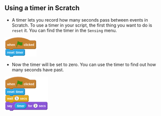 ## Using a timer in Scratch

- A timer lets you record how many seconds pass between events in Scratch. To use a timer in your script, the first thing you want to do is `reset` it. You can find the timer in the `Sensing` menu.

![reset timer](images/timer1.png)

- Now the timer will be set to zero. You can use the timer to find out how many seconds have past.

![check timer](images/timer2.png)
